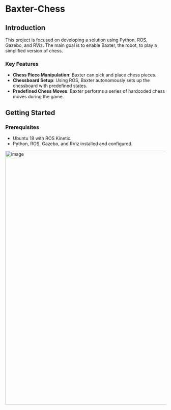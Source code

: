 # Baxter-Chess
## Introduction
This project is focused on developing a solution using Python, ROS, Gazebo, and RViz. The main goal is to enable Baxter, the robot, to play a simplified version of chess.

### Key Features
- **Chess Piece Manipulation**: Baxter can pick and place chess pieces.
- **Chessboard Setup**: Using ROS, Baxter autonomously sets up the chessboard with predefined states.
- **Predefined Chess Moves**: Baxter performs a series of hardcoded chess moves during the game.

## Getting Started

### Prerequisites
- Ubuntu 18 with ROS Kinetic.
- Python, ROS, Gazebo, and RViz installed and configured.


<img width="798" alt="image" src="https://github.com/rahulkstk/Baxter-Chess/assets/84446317/1c556247-4d86-4f1d-9914-ff901df00162">


